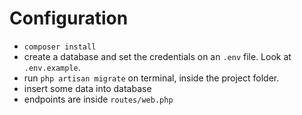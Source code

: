 # Configuration

* `composer install`
* create a database and set the credentials on an `.env` file. Look at `.env.example`.
* run `php artisan migrate` on terminal, inside the project folder.
* insert some data into database
* endpoints are inside `routes/web.php`

